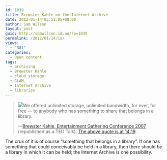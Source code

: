 ```yaml
---
id: 1039
title: Brewster Kahle on the Internet Archive
date: 2012-01-14T05:51:05+00:00
author: Sam Wilson
layout: post
guid: http://samwilson.id.au/?p=1039
permalink: /2012/01/14/ia/
views:
  - "381"
categories:
  - Open content
tags:
  - archiving
  - Brewster Kahle
  - cloud storage
  - GLAM
  - Internet Archive
  - libraries
---
```

> <img src="http://ia700208.us.archive.org/21/items/BrewsterKahleEgConference2007-TedConference/BrewsterKahleEgConference2007-TedConference.thumbs/BrewsterKahle_2007P-EG_000720.jpg" class="alignright" />We offered unlimited storage, unlimited bandwidth, for ever, for free — to anybody who has something to share that belongs in a library.
> 
> —[Brewster Kahle, Entertainment Gathering Conference 2007](http://www.archive.org/details/BrewsterKahleEgConference2007-TedConference) (republished as a TED Talk). [The above quote is at 14:19](http://www.youtube.com/watch?feature=player_detailpage&v=pXoHC2D15hM#t=14m19s). 

The crux of it is of course “something that belongs in a library”. If one has something that could conceivably be held in a library, then there should _be_ a library in which it can be held; the Internet Archive is one possibility.